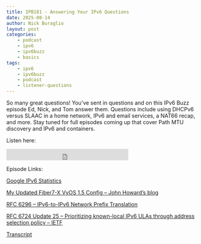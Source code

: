 ```yaml
---
title: IPB181 - Answering Your IPv6 Questions
date: 2025-08-14
author: Nick Buraglio
layout: post
categories:
    - podcast
    - ipv6
    - ipv6buzz
    - basics
tags:
    - ipv6
    - ipv6buzz
    - podcast
    - listener-questions
---
```


So many great questions! You’ve sent in questions and on this IPv6 Buzz episode Ed, Nick, and Tom answer them. Questions include using DHCPv6 versus SLAAC in a home network, IPv6 and email services, a NAT66 recap, and more. Stay tuned for full episodes coming up that cover Path MTU discovery and IPv6 and containers.

Listen here:

<iframe width="320" height="30" src="https://packetpushers.net/?powerpress_embed=71528-podcast&amp;powerpress_player=mediaelement-audio" title="Blubrry Podcast Player" frameborder="0" scrolling="no"></iframe>


Episode Links:

[Google IPv6 Statistics](https://google.com/ipv6)

[My Updated Fiber7-X VyOS 1.5 Config – John Howard’s blog](https://www.problemofnetwork.com/posts/updating-my-fiber7-vyos-config-to-1dot5/#enabling-ipv6) 

[RFC 6296 – IPv6-to-IPv6 Network Prefix Translation](https://www.rfc-editor.org/rfc/rfc6296)

[RFC 6724 Update 25 – Prioritizing known-local IPv6 ULAs through address selection policy – IETF](https://www.ietf.org/archive/id/draft-ietf-6man-rfc6724-update-25.htm)


[Transcript](https://packetpushers.net/podcasts/ipv6-buzz/ipb181-answering-your-ipv6-questions/)